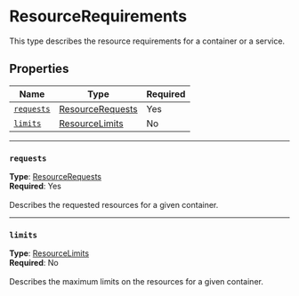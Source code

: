 # ResourceRequirements

This type describes the resource requirements for a container or a service.

## Properties
| Name | Type | Required |
| --- | --- | --- |
| [`requests`](#requests) | [ResourceRequests](seabreeze-model-resourcerequests.md) | Yes |
| [`limits`](#limits) | [ResourceLimits](seabreeze-model-resourcelimits.md) | No |

____
### `requests`
__Type__: [ResourceRequests](seabreeze-model-resourcerequests.md) <br/>
__Required__: Yes<br/>
<br/>
Describes the requested resources for a given container.

____
### `limits`
__Type__: [ResourceLimits](seabreeze-model-resourcelimits.md) <br/>
__Required__: No<br/>
<br/>
Describes the maximum limits on the resources for a given container.
